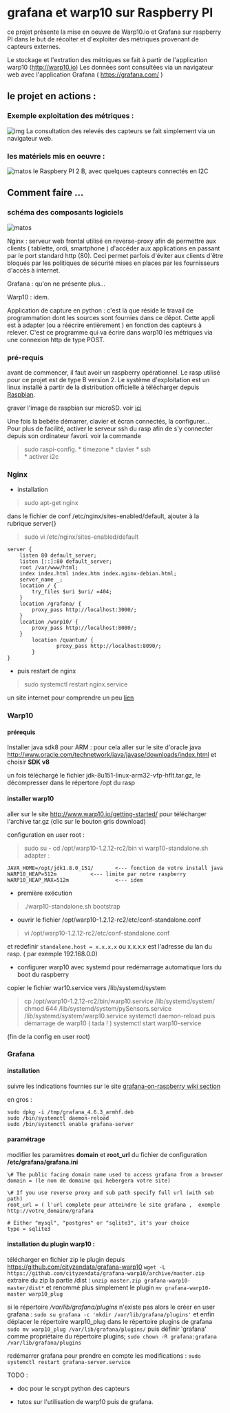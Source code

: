 # grafana et warp10 sur Raspberry PI

ce projet présente la mise en oeuvre de Warp10.io et Grafana sur raspberry PI
dans le but de récolter et d'exploiter des métriques provenant de capteurs externes.

Le stockage et l'extration des métriques se fait à partir de l'application warp10 (http://warp10.io)
Les données sont consultées via un navigateur web avec l'application Grafana  ( https://grafana.com/ )

## le projet en actions :
### Exemple exploitation des métriques :
![img](doc/images/graf1.png)
La consultation des relevés des capteurs se fait simplement via un navigateur web.

### les matériels mis en oeuvre :
![matos](doc/images/matos1.jpg)
le Raspbery PI 2 B, avec quelques capteurs connectés en I2C





## Comment faire ...
### schéma des composants logiciels
![matos](doc/images/schema_archi1.jpg)


Nginx : serveur web frontal utilisé en reverse-proxy afin de permettre aux clients ( tablette, ordi, smartphone ) d'accéder aux applications en passant par le port standard http (80). Ceci permet parfois d'éviter aux clients d'être bloqués par les politiques de sécurité mises en places par les fournisseurs d'accès à internet.

Grafana : qu'on ne présente plus...

Warp10 : idem.

Application de capture en python : c'est là que réside le travail de programmation dont les sources sont fournies dans ce dêpot.
Cette appli est à adapter (ou a réécrire entièrement ) en fonction des capteurs à relever. C'est ce programme qui va écrire dans warp10 les métriques via une connexion http de type POST.


### pré-requis
avant de commencer, il faut avoir un raspberry opérationnel. Le rasp utilisé pour ce projet est de type B version 2.
Le système d'exploitation est un linux installé à partir de la distribution officielle à télécharger depuis [Raspbian](https://www.raspberrypi.org/downloads/raspbian/).

graver l'image de raspbian sur microSD. voir [ici](https://www.raspberrypi.org/documentation/installation/installing-images/linux.md)

Une fois la bebête démarrer, clavier et écran connectés, la configurer...
Pour plus de facilité, activer le serveur ssh du rasp afin de s'y connecter depuis son ordinateur favori.
voir la commande
> sudo raspi-config.
	* timezone
	* clavier
	* ssh	
	* activer i2c


### Nginx
* installation
> sudo apt-get nginx

dans le fichier de conf /etc/nginx/sites-enabled/default, ajouter à la rubrique server{}
> sudo vi /etc/nginx/sites-enabled/default

```
server {
	listen 80 default_server;
	listen [::]:80 default_server;
	root /var/www/html;
	index index.html index.htm index.nginx-debian.html;
	server_name _;
	location / {
		try_files $uri $uri/ =404;
	}
	location /grafana/ {
		proxy_pass http://localhost:3000/;
	}
	location /warp10/ {
		proxy_pass http://localhost:8080/;
	}
        location /quantum/ {
                proxy_pass http://localhost:8090/;
        }
}
```
* puis restart de nginx
> sudo systemctl restart nginx.service

un site internet pour comprendre un peu [lien](https://homeserver-diy.net/wiki/index.php?title=Installation_et_configuration_d%E2%80%99un_reverse_proxy_avec_NginX)


### Warp10

#### prérequis
Installer java sdk8 pour ARM :
pour cela aller sur le site d'oracle java http://www.oracle.com/technetwork/java/javase/downloads/index.html
et choisir __SDK v8__

un fois téléchargé le fichier jdk-8u151-linux-arm32-vfp-hflt.tar.gz, le décompresser dans le répertore /opt du rasp

#### installer warp10
aller sur le site http://www.warp10.io/getting-started/ pour télécharger l'archive tar.gz (clic sur le bouton gris download)

configuration en user root :
> sudo su -
> cd /opt/warp10-1.2.12-rc2/bin
> vi warp10-standalone.sh 
adapter :
```
JAVA_HOME=/opt/jdk1.8.0_151/       <--- fonction de votre install java
WARP10_HEAP=512m		   <--- limite par notre raspberry
WARP10_HEAP_MAX=512m               <--- idem
```

* première exécution
> ./warp10-standalone.sh bootstrap

* ouvrir le fichier /opt/warp10-1.2.12-rc2/etc/conf-standalone.conf
> vi /opt/warp10-1.2.12-rc2/etc/conf-standalone.conf

et redefinir `standalone.host = x.x.x.x`  ou x.x.x.x est l'adresse du lan du rasp. ( par exemple 192.168.0.0) 

* configurer warp10 avec systemd pour redémarrage automatique lors du boot du raspberry

copier le fichier war10.service  vers /lib/systemd/system
> cp /opt/warp10-1.2.12-rc2/bin/warp10.service /lib/systemd/system/
> chmod 644 /lib/systemd/system/pySensors.service /lib/systemd/system/warp10.service
> systemctl daemon-reload
puis démarrage de warp10 ( tada ! )
> systemctl start warp10-service

(fin de la config en user root)


### Grafana
#### installation
suivre les indications fournies sur le site [grafana-on-raspberry wiki section](https://github.com/fg2it/grafana-on-raspberry/wiki)

en gros :
```
sudo dpkg -i /tmp/grafana_4.6.3_armhf.deb
sudo /bin/systemctl daemon-reload
sudo /bin/systemctl enable grafana-server
```

#### paramétrage
modifier les paramètres __domain__ et __root_url__ du fichier de configuration __/etc/grafana/grafana.ini__

```
\# The public facing domain name used to access grafana from a browser
domain = (le nom de domaine qui hebergera votre site)

\# If you use reverse proxy and sub path specify full url (with sub path)
root_url = ( l'url complete pour atteindre le site grafana ,  exemple  http://votre_domaine/grafana

# Either "mysql", "postgres" or "sqlite3", it's your choice
type = sqlite3
```

#### installation du plugin warp10 :

télécharger en fichier zip le plugin depuis https://github.com/cityzendata/grafana-warp10
`wget -L https://github.com/cityzendata/grafana-warp10/archive/master.zip`
extraire du zip la partie /dist :
`unzip master.zip grafana-warp10-master/dist*`
et renommé plus simplement le plugin 
`mv grafana-warp10-master warp10_plug`

si le répertoire */var/lib/grafana/plugins* n'existe pas alors le créer en user grafana :
`sudo su grafana -c 'mkdir /var/lib/grafana/plugins'`
et enfin déplacer le répertoire warp10_plug dans le répertoire plugins de grafana
`sudo mv warp10_plug /var/lib/grafana/plugins/`
puis définir 'grafana' comme propriétaire du répertoire plugins;
`sudo chown -R grafana:grafana /var/lib/grafana/plugins`

redémarrer grafana pour prendre en compte les modifications :
`sudo systemctl restart grafana-server.service`


TODO :
- doc pour le scrypt python des capteurs

- tutos sur l'utilisation de warp10 puis de grafana.








